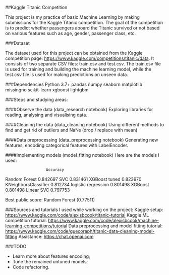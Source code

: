 ##Kaggle Titanic Competition

This project is my practice of basic Machine Learning by making submissions for the Kaggle Titanic competition. The goal of the competition is to predict whether passengers aboard the Titanic survived or not based on various features such as age, gender, passenger class, etc.

###Dataset

The dataset used for this project can be obtained from the Kaggle competition page: https://www.kaggle.com/competitions/titanic/data. It consists of two separate CSV files: train.csv and test.csv. The train.csv file is used for training and building the machine learning model, while the test.csv file is used for making predictions on unseen data.

###Dependencies
Python 3.7+
pandas
numpy
seaborn
matplotlib
missingno
scikit-learn
xgboost
lightgbm

###Steps and studying areas:

####Observe the data (data_research notebook)
Exploring libraries for reading, analysing and visualising data.

####Cleaning the data (data_cleaning notebook)
Using different methods to find and get rid of outliers and NaNs (drop / replace with mean)

####Data preprocessing (data_preprocessing notebook)
Generating new features, encoding categorical features with LabelEncoder.

####Implementing models (model_fitting notebook)
Here are the models I used:  

                      Accuracy
Random Forest         0.842697
SVC                   0.831461
XGBoost tuned         0.823970
KNeighborsClassifier  0.812734
logistic regression   0.801498
XGBoost               0.801498
Linear SVC            0.797753

Best public score: Random Forest (0.77511)


###Sources and tutorials I used while working on the project:
Kaggle setup: https://www.kaggle.com/code/alexisbcook/titanic-tutorial
Kaggle ML competition tutorial: https://www.kaggle.com/code/alexisbcook/machine-learning-competitions/tutorial
Data preprocessing and model fitting tutorial: https://www.kaggle.com/code/guecoraph/titanic-data-cleaning-model-fitting
Assistance: https://chat.openai.com


###TODO

* Learn more about features encoding;
* Tune the remained untuned models;
* Code refactoring.



